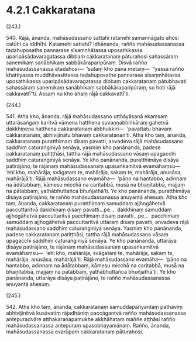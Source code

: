 # 4.2.1 Cakkaratana

(243.)

540\. Rājā, ānanda, mahāsudassano sattahi ratanehi samannāgato ahosi catūhi ca iddhīhi. Katamehi sattahi? Idhānanda, rañño mahāsudassanassa tadahuposathe pannarase sīsaṃnhātassa uposathikassa uparipāsādavaragatassa dibbaṃ cakkaratanaṃ pāturahosi sahassāraṃ sanemikaṃ sanābhikaṃ sabbākāraparipūraṃ. Disvā rañño mahāsudassanassa etadahosi—  ‘sutaṃ kho pana metaṃ—  “yassa rañño khattiyassa muddhāvasittassa tadahuposathe pannarase sīsaṃnhātassa uposathikassa uparipāsādavaragatassa dibbaṃ cakkaratanaṃ pātubhavati sahassāraṃ sanemikaṃ sanābhikaṃ sabbākāraparipūraṃ, so hoti rājā cakkavattī”ti. Assaṃ nu kho ahaṃ rājā cakkavattī’ti.

(244.)

541\. Atha kho, ānanda, rājā mahāsudassano uṭṭhāyāsanā ekaṃsaṃ uttarāsaṅgaṃ karitvā vāmena hatthena suvaṇṇabhiṅkāraṃ gahetvā dakkhiṇena hatthena cakkaratanaṃ abbhukkiri—  ‘pavattatu bhavaṃ cakkaratanaṃ, abhivijinātu bhavaṃ cakkaratanan’ti. Atha kho taṃ, ānanda, cakkaratanaṃ puratthimaṃ disaṃ pavatti, anvadeva rājā mahāsudassano saddhiṃ caturaṅginiyā senāya, yasmiṃ kho panānanda, padese cakkaratanaṃ patiṭṭhāsi, tattha rājā mahāsudassano vāsaṃ upagacchi saddhiṃ caturaṅginiyā senāya. Ye kho panānanda, puratthimāya disāya paṭirājāno, te rājānaṃ mahāsudassanaṃ upasaṅkamitvā evamāhaṃsu—  ‘ehi kho, mahārāja, svāgataṃ te, mahārāja, sakaṃ te, mahārāja, anusāsa, mahārājā’ti. Rājā mahāsudassano evamāha—  ‘pāṇo na hantabbo, adinnaṃ na ādātabbaṃ, kāmesu micchā na caritabbā, musā na bhaṇitabbā, majjaṃ na pātabbaṃ, yathābhuttañca bhuñjathā’ti. Ye kho panānanda, puratthimāya disāya paṭirājāno, te rañño mahāsudassanassa anuyantā ahesuṃ. Atha kho taṃ, ānanda, cakkaratanaṃ puratthimaṃ samuddaṃ ajjhogāhetvā paccuttaritvā dakkhiṇaṃ disaṃ pavatti…pe…  dakkhiṇaṃ samuddaṃ ajjhogāhetvā paccuttaritvā pacchimaṃ disaṃ pavatti…pe…  pacchimaṃ samuddaṃ ajjhogāhetvā paccuttaritvā uttaraṃ disaṃ pavatti, anvadeva rājā mahāsudassano saddhiṃ caturaṅginiyā senāya. Yasmiṃ kho panānanda, padese cakkaratanaṃ patiṭṭhāsi, tattha rājā mahāsudassano vāsaṃ upagacchi saddhiṃ caturaṅginiyā senāya. Ye kho panānanda, uttarāya disāya paṭirājāno, te rājānaṃ mahāsudassanaṃ upasaṅkamitvā evamāhaṃsu—  ‘ehi kho, mahārāja, svāgataṃ te, mahārāja, sakaṃ te, mahārāja, anusāsa, mahārājā’ti. Rājā mahāsudassano evamāha—  ‘pāṇo na hantabbo, adinnaṃ na ādātabbaṃ, kāmesu micchā na caritabbā, musā na bhaṇitabbā, majjaṃ na pātabbaṃ, yathābhuttañca bhuñjathā’ti. Ye kho panānanda, uttarāya disāya paṭirājāno, te rañño mahāsudassanassa anuyantā ahesuṃ.

(245.)

542\. Atha kho taṃ, ānanda, cakkaratanaṃ samuddapariyantaṃ pathaviṃ abhivijinitvā kusāvatiṃ rājadhāniṃ paccāgantvā rañño mahāsudassanassa antepuradvāre atthakaraṇapamukhe akkhāhataṃ maññe aṭṭhāsi rañño mahāsudassanassa antepuraṃ upasobhayamānaṃ. Rañño, ānanda, mahāsudassanassa evarūpaṃ cakkaratanaṃ pāturahosi.
